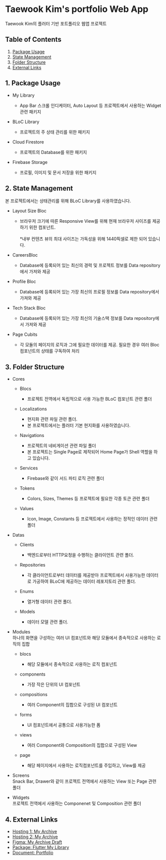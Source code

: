 # Taewook Kim's portfolio Web App

Taewook Kim의 플러터 기반 포트폴리오 웹앱 프로젝트

## Table of Contents
1. [Package Usage](#1-package-usage)
2. [State Management](#2-state-management) 
3. [Folder Structure](#3-folder-structure)
3. [External Links](#4-external-links)

## 1. Package Usage
* My Library
    - App Bar 스크롤 인디케이터, Auto Layout 등 프로젝트에서 사용하는 Widget 관련 패키지

* BLoC Library
    - 프로젝트의 주 상태 관리를 위한 패키지

* Cloud Firestore
    - 프로젝트의 Database를 위한 패키지

* Firebase Storage
    - 프로필, 이미지 및 문서 저장을 위한 패키지

## 2. State Management
본 프로젝트에서는 상태관리를 위해 BLoC Library를 사용하였습니다.

* Layout Size Bloc
    - 브라우저 크기에 따른 Responsive View를 위해 현재 브라우저 사이즈를 제공하기 위한 컴포넌트.<br/><br/>*내부 컨텐츠 뷰의 최대 사이즈는 가독성을 위해 1440픽셀로 제한 되어 있습니다.

* CareersBloc
    - Database에 등록되어 있는 최신의 경력 및 프로젝트 정보를 Data repository에서 가져와 제공

* Profile Bloc
    - Database에 등록되어 있는 가장 최신의 프로필 정보를 Data repository에서 가져와 제공

* Tech Stack Bloc
    - Database에 등록되어 있는 가장 최신의 기술스택 정보를 Data repository에서 가져와 제공

* Page Cubits
    - 각 모듈의 페이지의 로직과 그에 필요한 데이터를 제공. 필요한 경우 여러 Bloc 컴포넌트의 상태를 구독하여 처리

## 3. Folder Structure
* Cores
    - Blocs
        - 프로젝트 전역에서 독립적으로 사용 가능한 BLoC 컴포넌트 관련 폴더

    - Localizations
        - 현지화 관련 파일 관련 폴더.
        - 본 프로젝트에서는 플러터 기본 현지화를 사용하였습니다.

    - Navigations
        - 프로젝트의 네비게이션 관련 파일 폴더
        - 본 프로젝트는 Single Page로 제작되어 Home Page가 Shell 역할을 하고 있습니다.

    - Services
        - Firebase와 같이 서드 파티 로직 관련 폴더

    - Tokens
        - Colors, Sizes, Themes 등 프로젝트에 필요한 각종 토큰 관련 폴더

    - Values
        - Icon, Image, Constants 등 프로젝트에서 사용하는 정적인 데이터 관련 폴더

* Datas 
    - Clients
        - 백엔드로부터 HTTP요청을 수행하는 클라이언트 관련 폴더.

    - Repositories
        - 각 클라이언트로부터 데이터를 제공받아 프로젝트에서 사용가능한  데이터로 가공하여 BLoC에 제공하는 데이터 레포지토리 관련 폴더.

    - Enums
        - 열거형 데이터 관련 폴더.

    - Models
        - 데이터 모델 관련 폴더.

* Modules
<br/>하나의 화면을 구성하는 여러 UI 컴포넌트와 해당 모듈에서 종속적으로 사용하는 로직의 집합
    - blocs
        - 해당 모듈에서 종속적으로 사용하는 로직 컴포넌트

    - components
        - 가장 작은 단위의 UI 컴포넌트

    - compositions
        - 여러 Component의 집합으로 구성된 UI 컴포넌트

    - forms
        - UI 컴포넌트에서 공통으로 사용가능한 폼

    - views
        - 여러 Component와 Composition의 집합으로 구성된 View

    - page
        - 해당 페이지에서 사용하는 로직컴포넌트를 주입하고, View를 제공

* Screens
<br/>Snack Bar, Drawer와 같이 프로젝트 전역에서 사용하는 View 또는 Page 관련 폴더

* Widgets
<br/>프로젝트 전역에서 사용하는 Componenet 및 Composition 관련 폴더

## 4. External Links
- [Hosting 1: My Archive ](www.google.com)
- [Hosting 2: My Archive](www.google.com)
- [Figma: My Archive Draft](www.google.com)
- [Package: Flutter My Library](https://www.google.com)
- [Document: Portfolio](www.google.com)